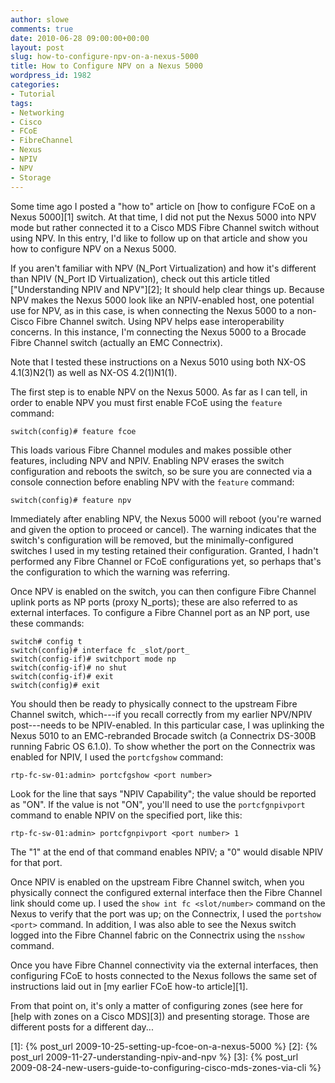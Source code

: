```yaml
---
author: slowe
comments: true
date: 2010-06-28 09:00:00+00:00
layout: post
slug: how-to-configure-npv-on-a-nexus-5000
title: How to Configure NPV on a Nexus 5000
wordpress_id: 1982
categories:
- Tutorial
tags:
- Networking
- Cisco
- FCoE
- FibreChannel
- Nexus
- NPIV
- NPV
- Storage
---
```


Some time ago I posted a "how to" article on [how to configure FCoE on a Nexus 5000][1] switch. At that time, I did not put the Nexus 5000 into NPV mode but rather connected it to a Cisco MDS Fibre Channel switch without using NPV. In this entry, I'd like to follow up on that article and show you how to configure NPV on a Nexus 5000.

If you aren't familiar with NPV (N_Port Virtualization) and how it's different than NPIV (N_Port ID Virtualization), check out this article titled ["Understanding NPIV and NPV"][2]; It should help clear things up. Because NPV makes the Nexus 5000 look like an NPIV-enabled host, one potential use for NPV, as in this case, is when connecting the Nexus 5000 to a non-Cisco Fibre Channel switch. Using NPV helps ease interoperability concerns. In this instance, I'm connecting the Nexus 5000 to a Brocade Fibre Channel switch (actually an EMC Connectrix).

Note that I tested these instructions on a Nexus 5010 using both NX-OS 4.1(3)N2(1) as well as NX-OS 4.2(1)N1(1).

The first step is to enable NPV on the Nexus 5000. As far as I can tell, in order to enable NPV you must first enable FCoE using the `feature` command:

	switch(config)# feature fcoe

This loads various Fibre Channel modules and makes possible other features, including NPV and NPIV. Enabling NPV erases the switch configuration and reboots the switch, so be sure you are connected via a console connection before enabling NPV with the `feature` command:

	switch(config)# feature npv

Immediately after enabling NPV, the Nexus 5000 will reboot (you're warned and given the option to proceed or cancel). The warning indicates that the switch's configuration will be removed, but the minimally-configured switches I used in my testing retained their configuration. Granted, I hadn't performed any Fibre Channel or FCoE configurations yet, so perhaps that's the configuration to which the warning was referring.

Once NPV is enabled on the switch, you can then configure Fibre Channel uplink ports as NP ports (proxy N_ports); these are also referred to as external interfaces. To configure a Fibre Channel port as an NP port, use these commands:

	switch# config t  
	switch(config)# interface fc _slot/port_  
	switch(config-if)# switchport mode np  
	switch(config-if)# no shut  
	switch(config-if)# exit  
	switch(config)# exit

You should then be ready to physically connect to the upstream Fibre Channel switch, which---if you recall correctly from my earlier NPV/NPIV post---needs to be NPIV-enabled. In this particular case, I was uplinking the Nexus 5010 to an EMC-rebranded Brocade switch (a Connectrix DS-300B running Fabric OS 6.1.0). To show whether the port on the Connectrix was enabled for NPIV, I used the `portcfgshow` command:

	rtp-fc-sw-01:admin> portcfgshow <port number>

Look for the line that says "NPIV Capability"; the value should be reported as "ON". If the value is not "ON", you'll need to use the `portcfgnpivport` command to enable NPIV on the specified port, like this:

	rtp-fc-sw-01:admin> portcfgnpivport <port number> 1

The "1" at the end of that command enables NPIV; a "0" would disable NPIV for that port.

Once NPIV is enabled on the upstream Fibre Channel switch, when you physically connect the configured external interface then the Fibre Channel link should come up. I used the `show int fc <slot/number>` command on the Nexus to verify that the port was up; on the Connectrix, I used the `portshow <port>` command. In addition, I was also able to see the Nexus switch logged into the Fibre Channel fabric on the Connectrix using the `nsshow` command.

Once you have Fibre Channel connectivity via the external interfaces, then configuring FCoE to hosts connected to the Nexus follows the same set of instructions laid out in [my earlier FCoE how-to article][1].

From that point on, it's only a matter of configuring zones (see here for [help with zones on a Cisco MDS][3]) and presenting storage. Those are different posts for a different day...

[1]: {% post_url 2009-10-25-setting-up-fcoe-on-a-nexus-5000 %}
[2]: {% post_url 2009-11-27-understanding-npiv-and-npv %}
[3]: {% post_url 2009-08-24-new-users-guide-to-configuring-cisco-mds-zones-via-cli %}
